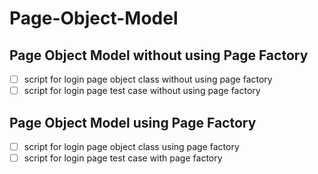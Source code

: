# Page-Object-Model

## Page Object Model without using Page Factory
- [ ] script for login page object class without using page factory
- [ ] script for login page test case without using page factory

## Page Object Model using Page Factory
- [ ] script for login page object class using page factory
- [ ] script for login page test case with page factory
